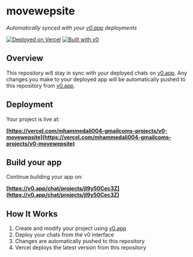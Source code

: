 # movewepsite

*Automatically synced with your [v0.app](https://v0.app) deployments*

[![Deployed on Vercel](https://img.shields.io/badge/Deployed%20on-Vercel-black?style=for-the-badge&logo=vercel)](https://vercel.com/mhammedali004-gmailcoms-projects/v0-movewepsite)
[![Built with v0](https://img.shields.io/badge/Built%20with-v0.app-black?style=for-the-badge)](https://v0.app/chat/projects/jl9y50Cec3Z)

## Overview

This repository will stay in sync with your deployed chats on [v0.app](https://v0.app).
Any changes you make to your deployed app will be automatically pushed to this repository from [v0.app](https://v0.app).

## Deployment

Your project is live at:

**[https://vercel.com/mhammedali004-gmailcoms-projects/v0-movewepsite](https://vercel.com/mhammedali004-gmailcoms-projects/v0-movewepsite)**

## Build your app

Continue building your app on:

**[https://v0.app/chat/projects/jl9y50Cec3Z](https://v0.app/chat/projects/jl9y50Cec3Z)**

## How It Works

1. Create and modify your project using [v0.app](https://v0.app)
2. Deploy your chats from the v0 interface
3. Changes are automatically pushed to this repository
4. Vercel deploys the latest version from this repository